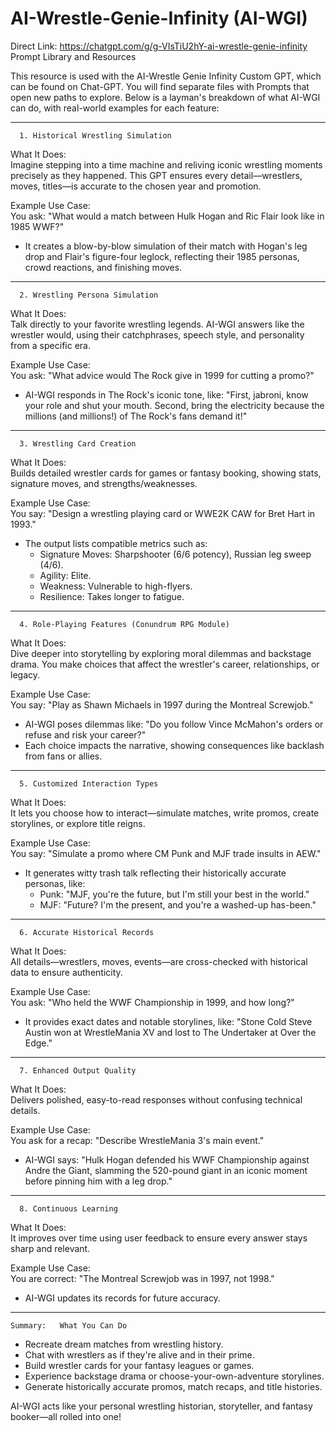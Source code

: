 # AI-Wrestle-Genie-Infinity (AI-WGI)
Direct Link: https://chatgpt.com/g/g-VIsTiU2hY-ai-wrestle-genie-infinity
Prompt Library and Resources

This resource is used with the AI-Wrestle Genie Infinity Custom GPT, which can be found on Chat-GPT. You will find separate files with Prompts that open new paths to explore. Below is a layman's breakdown of what AI-WGI can do, with real-world examples for each feature:

---

      1. Historical Wrestling Simulation  
  What It Does:    
Imagine stepping into a time machine and reliving iconic wrestling moments precisely as they happened. This GPT ensures every detail—wrestlers, moves, titles—is accurate to the chosen year and promotion.  

  Example Use Case:    
You ask: "What would a match between Hulk Hogan and Ric Flair look like in 1985 WWF?"   
- It creates a blow-by-blow simulation of their match with Hogan's leg drop and Flair's figure-four leglock, reflecting their 1985 personas, crowd reactions, and finishing moves.

---

      2. Wrestling Persona Simulation  
  What It Does:    
Talk directly to your favorite wrestling legends. AI-WGI answers like the wrestler would, using their catchphrases, speech style, and personality from a specific era.  

  Example Use Case:    
You ask: "What advice would The Rock give in 1999 for cutting a promo?"   
- AI-WGI responds in The Rock's iconic tone, like: "First, jabroni, know your role and shut your mouth. Second, bring the electricity because the millions (and millions!) of The Rock's fans demand it!"

---

      3. Wrestling Card Creation  
  What It Does:    
Builds detailed wrestler cards for games or fantasy booking, showing stats, signature moves, and strengths/weaknesses.  

  Example Use Case:    
You say: "Design a wrestling playing card or WWE2K CAW for Bret Hart in 1993."   
- The output lists compatible metrics such as:  
  -   Signature Moves:   Sharpshooter (6/6 potency), Russian leg sweep (4/6).  
  -   Agility:   Elite.  
  -   Weakness:   Vulnerable to high-flyers.  
  -   Resilience:   Takes longer to fatigue.  

---

      4. Role-Playing Features (Conundrum RPG Module)    
  What It Does:    
Dive deeper into storytelling by exploring moral dilemmas and backstage drama. You make choices that affect the wrestler's career, relationships, or legacy.  

  Example Use Case:    
You say: "Play as Shawn Michaels in 1997 during the Montreal Screwjob."   
- AI-WGI poses dilemmas like: "Do you follow Vince McMahon's orders or refuse and risk your career?"   
- Each choice impacts the narrative, showing consequences like backlash from fans or allies.

---

      5. Customized Interaction Types  
  What It Does:    
It lets you choose how to interact—simulate matches, write promos, create storylines, or explore title reigns.  

  Example Use Case:    
You say: "Simulate a promo where CM Punk and MJF trade insults in AEW."   
- It generates witty trash talk reflecting their historically accurate personas, like:  
  - Punk: "MJF, you're the future, but I'm still your best in the world."  
  - MJF: "Future? I'm the  present, and you're a washed-up has-been."

---

      6. Accurate Historical Records  
  What It Does:    
All details—wrestlers, moves, events—are cross-checked with historical data to ensure authenticity.  

  Example Use Case:    
You ask: "Who held the WWF Championship in 1999, and how long?"   
- It provides exact dates and notable storylines, like: "Stone Cold Steve Austin won at WrestleMania XV and lost to The Undertaker at Over the Edge."

---

      7. Enhanced Output Quality  
  What It Does:    
Delivers polished, easy-to-read responses without confusing technical details.  

  Example Use Case:    
You ask for a recap: "Describe WrestleMania 3's main event."   
- AI-WGI says: "Hulk Hogan defended his WWF Championship against Andre the Giant, slamming the 520-pound giant in an iconic moment before pinning him with a leg drop."

---

      8. Continuous Learning  
  What It Does:    
It improves over time using user feedback to ensure every answer stays sharp and relevant.  

  Example Use Case:    
You are correct: "The Montreal Screwjob was in 1997, not 1998."   
- AI-WGI updates its records for future accuracy.

---

    Summary:   What You Can Do  
- Recreate dream matches from wrestling history.  
- Chat with wrestlers as if they're alive and in their prime.  
- Build wrestler cards for your fantasy leagues or games.  
- Experience backstage drama or choose-your-own-adventure storylines.  
- Generate historically accurate promos, match recaps, and title histories.  

AI-WGI acts like your personal wrestling historian, storyteller, and fantasy booker—all rolled into one!



